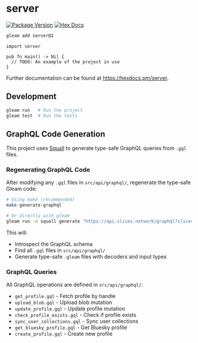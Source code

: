 # server

[![Package Version](https://img.shields.io/hexpm/v/server)](https://hex.pm/packages/server)
[![Hex Docs](https://img.shields.io/badge/hex-docs-ffaff3)](https://hexdocs.pm/server/)

```sh
gleam add server@1
```
```gleam
import server

pub fn main() -> Nil {
  // TODO: An example of the project in use
}
```

Further documentation can be found at <https://hexdocs.pm/server>.

## Development

```sh
gleam run   # Run the project
gleam test  # Run the tests
```

## GraphQL Code Generation

This project uses [Squall](https://github.com/bigmoves/squall) to generate type-safe GraphQL queries from `.gql` files.

### Regenerating GraphQL Code

After modifying any `.gql` files in `src/api/graphql/`, regenerate the type-safe Gleam code:

```sh
# Using make (recommended)
make generate-graphql

# Or directly with gleam
gleam run -m squall generate "https://api.slices.network/graphql?slice=at://did:plc:bcgltzqazw5tb6k2g3ttenbj/network.slices.slice/3m3gc7lhwzx2z"
```

This will:
- Introspect the GraphQL schema
- Find all `.gql` files in `src/api/graphql/`
- Generate type-safe `.gleam` files with decoders and input types

### GraphQL Queries

All GraphQL operations are defined in `src/api/graphql/`:
- `get_profile.gql` - Fetch profile by handle
- `upload_blob.gql` - Upload blob mutation
- `update_profile.gql` - Update profile mutation
- `check_profile_exists.gql` - Check if profile exists
- `sync_user_collections.gql` - Sync user collections
- `get_bluesky_profile.gql` - Get Bluesky profile
- `create_profile.gql` - Create new profile
